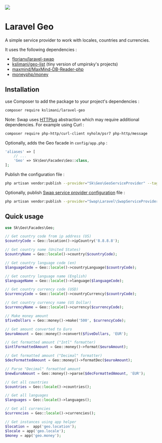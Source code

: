 ![](https://github.com/kslimani/laravel-geo/workflows/Integration%20tests/badge.svg)

# Laravel Geo

A simple service provider to work with locales, countries and currencies.

It uses the following dependencies :

* [florianv/laravel-swap](https://github.com/florianv/laravel-swap)
* [kslimani/geo-list](https://github.com/kslimani/geo-list) (tiny version of umpirsky's projects)
* [maxmind/MaxMind-DB-Reader-php](https://github.com/maxmind/MaxMind-DB-Reader-php)
* [moneyphp/money](https://github.com/moneyphp/money)

## Installation

use Composer to add the package to your project's dependencies :

```bash
composer require kslimani/laravel-geo
```

Note: Swap uses [HTTPlug](http://httplug.io/) abstraction which may require additional dependencies. For example using Curl :

```bash
composer require php-http/curl-client nyholm/psr7 php-http/message
```

Optionally, adds the Geo facade in `config/app.php` :

```php
'aliases' => [
    // ...
    'Geo' => Sk\Geo\Facades\Geo::class,
];
```

Publish the configuration file :

```bash
php artisan vendor:publish --provider="Sk\Geo\GeoServiceProvider" --tag="config"
```

Optionally, publish [Swap service provider configuration](https://github.com/florianv/laravel-swap/blob/master/doc/readme.md#configuration) file :

```bash
php artisan vendor:publish --provider="Swap\Laravel\SwapServiceProvider"
```

## Quick usage

```php
use Sk\Geo\Facades\Geo;

// Get country code from ip address (US)
$countryCode = Geo::location()->ipCountry('8.8.8.8');

// Get country name (United States)
$countryName = Geo::locale()->country($countryCode);

// Get country language code (en)
$languageCode = Geo::locale()->countryLanguage($countryCode);

// Get country language name (English)
$languageName = Geo::locale()->language($languageCode);

// Get country currency code (USD)
$currencyCode = Geo::locale()->countryCurrency($countryCode);

// Get country currency name (US Dollar)
$currencyName = Geo::locale()->currency($currencyCode);

// Make money amount
$fiveDollars = Geo::money()->make('500', $currencyCode);

// Get amount converted to Euro
$euroAmount = Geo::money()->convert($fiveDollars, 'EUR');

// Get formatted amount ("Intl" formatter)
$intlFormattedAmount = Geo::money()->format($euroAmount);

// Get formatted amount ("Decimal" formatter)
$decFormattedAmount = Geo::money()->formatDec($euroAmount);

// Parse "Decimal" formatted amount
$newEuroAmount = Geo::money()->parse($decFormattedAmount, 'EUR');

// Get all countries
$countries = Geo::locale()->countries();

// Get all languages
$languages = Geo::locale()->languages();

// Get all currencies
$currencies = Geo::locale()->currencies();

// Get instances using app helper
$location =  app('geo.location');
$locale = app('geo.locale');
$money = app('geo.money');
```
